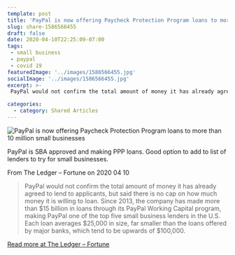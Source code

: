 ```yaml
---
template: post
title: 'PayPal is now offering Paycheck Protection Program loans to more than 10 million small businesses'
slug: share-1586566455
draft: false
date: 2020-04-10T22:25:09-07:00
tags:
 - small business
 - paypal
 - covid 19
featuredImage: '../images/1586566455.jpg'
socialImage: '../images/1586566455.jpg'
excerpt: >-
 PayPal would not confirm the total amount of money it has already agreed to lend to applicants, but said there is no cap on how much money it is willing to loan. Since 2013, the company has made more than $15 billion in loans through its PayPal Working Capital program, making PayPal one of the top five small business lenders in the U.S. Each loan averages $25,000 in size, far smaller than the loans offered by major banks, which tend to be upwards of $100,000.

categories:
  - category: Shared Articles
---
```

![PayPal is now offering Paycheck Protection Program loans to more than 10 million small businesses]('../images/1586566455.jpg')

PayPal is SBA approved and making PPP loans. Good option to add to list of lenders to try for small businesses.

From The Ledger – Fortune on 2020 04 10
> PayPal would not confirm the total amount of money it has already agreed to lend to applicants, but said there is no cap on how much money it is willing to loan. Since 2013, the company has made more than $15 billion in loans through its PayPal Working Capital program, making PayPal one of the top five small business lenders in the U.S. Each loan averages $25,000 in size, far smaller than the loans offered by major banks, which tend to be upwards of $100,000.


[Read more at The Ledger – Fortune](https://fortune.com/2020/04/10/paypal-paycheck-sba-protection-program-ppp-small-business/)
